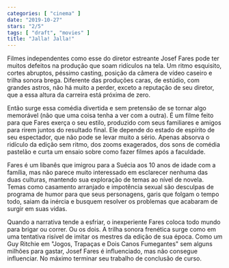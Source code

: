 ```yaml
---
categories: [ "cinema" ]
date: "2019-10-27"
stars: "2/5"
tags: [ "draft", "movies" ]
title: "Jalla! Jalla!"
---
```

Filmes independentes como esse do diretor estreante Josef Fares pode
ter muitos defeitos na produção que soam ridículos na tela. Um ritmo
esquisito, cortes abruptos, péssimo casting, posição da câmera de
vídeo caseiro e trilha sonora brega. Diferente das produções caras,
de estúdio, com grandes astros, não há muito a perder, exceto a
reputação de seu diretor, que a essa altura da carreira está próxima
de zero.

Então surge essa comédia divertida e sem pretensão de se tornar
algo memorável (não que uma coisa tenha a ver com a outra). É um
filme feito para que Fares exerça o seu estilo, produzido com seus
familiares e amigos para rirem juntos do resultado final. Ele depende
do estado de espírito de seu espectador, que não pode se levar muito
a sério. Apenas absorva o ridículo da edição sem ritmo, dos zooms
exagerados, dos sons de comédia pastelão e curta um ensaio sobre como
fazer filmes após a faculdade.

Fares é um libanês que imigrou para a Suécia aos 10 anos de idade com a
família, mas não parece muito interessado em esclarecer nenhuma das duas
culturas, mantendo sua exploração de temas ao nível de novela. Temas
como casamento arranjado e impotência sexual são desculpas de programa
de humor para que seus personagens, garis que folgam o tempo todo, saiam
da inércia e busquem resolver os problemas que acabaram de surgir em
suas vidas.

Quando a narrativa tende a esfriar, o inexperiente Fares coloca todo
mundo para brigar ou correr. Ou os dois. A trilha sonora frenética surge
como em uma tentativa risível de imitar os mestres da edição de sua
época. Como um Guy Ritchie em "Jogos, Trapaças e Dois Canos Fumegantes"
sem alguns milhões para gastar, Josef Fares é influenciado, mas não
consegue influenciar. No máximo terminar seu trabalho de conclusão de
curso.
